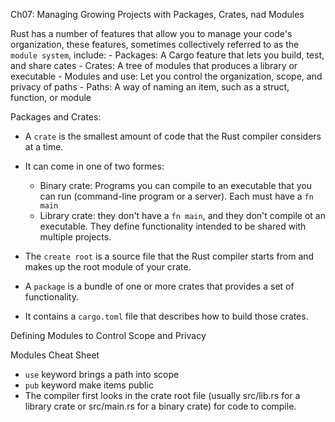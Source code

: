 Ch07: Managing Growing Projects with Packages, Crates, nad Modules

Rust has a number of features that allow you to manage your code's organization, these features, sometimes collectively referred to as the `module system`, include:
    - Packages: A Cargo feature that lets you build, test, and share cates
    - Crates: A tree of modules that produces a library or executable
    - Modules and use: Let you control the organization, scope, and privacy of paths
    - Paths: A way of naming an item, such as a struct, function, or module


Packages and Crates:

- A `crate` is the smallest amount of code that the Rust compiler considers at a time.
- It can come in one of two formes: 
    - Binary crate: Programs you can compile to an executable that you can run (command-line program or a server). Each must have a `fn main`
    - Library crate: they don't have a `fn main`, and they don't compile ot an executable. They define functionality intended to be shared with multiple projects.

- The `create root` is a source file that the Rust compiler starts from and makes up the root module of your crate.

- A `package` is a bundle of one or more crates that provides a set of functionality.
- It contains a `cargo.toml` file that describes how to build those crates.


Defining Modules to Control Scope and Privacy

Modules Cheat Sheet
- `use` keyword brings a path into scope
- `pub` keyword make items public
- The compiler first looks in the crate root file (usually src/lib.rs for a library crate or src/main.rs for a binary crate) for code to compile.

